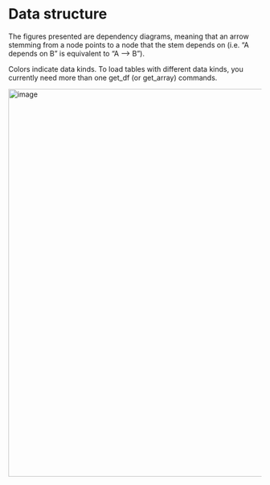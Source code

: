 # Data structure

The figures presented are dependency diagrams, meaning that an arrow stemming from a node points to a node that the stem depends on (i.e. “A depends on B” is equivalent to “A —> B”).

Colors indicate data kinds. To load tables with different data kinds, you currently need more than one get_df (or get_array) commands.

<img width="1757" height="770" alt="image" src="https://github.com/user-attachments/assets/58e6e965-b1b8-49bf-b2cf-66ed72abf842" />

